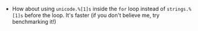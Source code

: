 - How about using `unicode.%[1]s` inside the `for` loop instead of `strings.%[1]s` before the loop. It's faster (if you don't believe me, try benchmarking it!)
